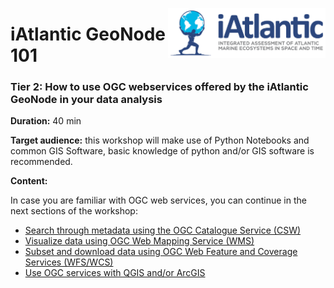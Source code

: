 <img src="./img/logo.png" align="right" width="50%"></img>
# iAtlantic GeoNode 101
### Tier 2: How to use OGC webservices offered by the iAtlantic GeoNode in your data analysis

**Duration:** 40 min

**Target audience:** this workshop will make use of Python Notebooks and common GIS Software, basic knowledge of python and/or GIS software is recommended.

**Content:**

In case you are familiar with OGC web services, you can continue in the next sections of the workshop:
- [Search through metadata using the OGC Catalogue Service (CSW)](./1_search_metadata_with_CSW.ipynb) 
- [Visualize data using OGC Web Mapping Service (WMS)](./2_visualize_data_with_WMS.ipynb) 
- [Subset and download data using OGC Web Feature and Coverage Services (WFS/WCS)](./3_subset_and_download_data_with_WFS&WCS.ipynb)
- [Use OGC services with QGIS and/or ArcGIS](./4_OGC_services_from_QGIS_and_ArcGIS.ipynb)

